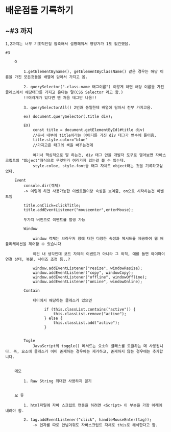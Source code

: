 <h1>배운점들 기록하기</h1>


<h2>~#3 까지</h2>

    1,2까지는 너무 기초적인걸 압축해서 설명해줘서 영양가가 1도 없긴했음.

    #3

        O

            1.getElementByname(), getElementByClassName() 같은 경우는 해당 이름을 가진 모든것들을 배열에 담아서 가지고 옴.

            2. querySelector(".class-name 태그이름") 이렇게 하면 해당 이름을 가진 클레스에서 해당태그를 가지고 온다는 말(CSS Selector 라고 함.)
            !!여러개가 있다면 맨 처음 태그만 나옴!!

            3. querySelectorAll() 2번과 동일한데 배열에 담아서 전부 가지고옴.
            
            ex) document.querySelector(.title div);

            EX)
                const title = document.getElementById(#title div)
                //문서 내부에 title이라는 아이디를 가진 div 태그가 변수에 들어옴,
                title.style.color="blue"
                //가지고온 태그의 색을 바꾸는건데

                여기서 핵심적으로 말 하는건, div 태그 안을 개발자 도구로 열어보면 자바스크립트의 "Object"형식으로 무엇인가 여러가지 있는걸 볼 수 있는데.
                style.coloe, style.font등 태그 자체도 object라는 것을 기록하고싶었다.
        
        Event
            console.dir(객체)
            -> 이렇게 하면 사용가능한 이벤트들이랑 속성을 보여줌, on으로 시작하는건 이벤트임

            title.onClick=clickTitle;
            title.addEventListener("mouseenter",enterMouse);

            두가지 버전으로 이벤트를 발생 가능

            Window

                window 객체는 브라우저 창에 대한 다양한 속성과 메서드를 제공하여 웹 애플리케이션을 제어할 수 있습니다

                이건 내 생각인데 코드 자체의 이벤트가 아니라 그 외적, 예를 들면 와이파이 연결 상태, 복붙, 사이즈 조정 등..?
            
                window.addEventListener("resize", windowResize);
                window.addEventListener("copy", windowCopy);
                window.addEventListener("offline", windowOffline);
                window.addEventListener("onLine", windowOnline);
            
            Contain

                더미에서 해당하는 클레스가 있으면

                     if (this.classList.contains("active")) {
                         this.classList.remove("active");
                     } else {
                         this.classList.add("active");
                     }

                     
            Togle
                JavaScript의 toggle() 메서드는 요소의 클래스를 토글하는 데 사용됩니다. 즉, 요소에 클래스가 이미 존재하는 경우에는 제거하고, 존재하지 않는 경우에는 추가합니다.


        메모

            1. Raw String 최대한 사용하지 않기

            
        오 류

            1. html파일에 자바 스크립트 연동을 하려면 <Script> 이 부분을 가장 아래에 내려야 함.

            2. tag.addEventListener("click", handleMouseEnter(tag));
                -> 인자를 따로 안넘겨줘도 자바스크립트 자체로 this로 해석한다고 함.
        